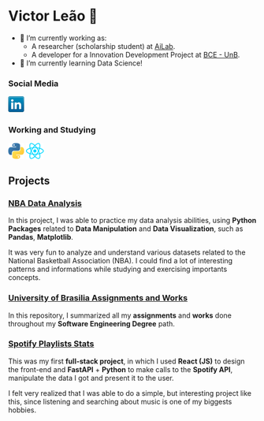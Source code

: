 # Victor Leão 🐍

- 🔭 I’m currently working as:
  - A researcher (scholarship student) at [AiLab](https://ailab.unb.br/).
  - A developer for a Innovation Development Project at [BCE - UnB](https://bce.unb.br/).
- 🌱 I’m currently learning Data Science!

### Social Media

<a href="https://www.linkedin.com/in/victor-leaoo/" title="Linked-In"><img src="./linkedin.png" /></a>

### Working and Studying

<a href="https://www.python.org/" title="Python"><img src="./python.png" /></a>
<a href="https://reactjs.org/" title="React"><img src="./react.png" /></a>

## Projects

### [NBA Data Analysis](https://github.com/victorleaoo/NBA-Data-Science-Project)
  In this project, I was able to practice my data analysis abilities, using **Python Packages** related to **Data Manipulation** and **Data Visualization**, such as **Pandas**, **Matplotlib**.

  It was very fun to analyze and understand various datasets related to the National Basketball Association (NBA). I could find a lot of interesting patterns and informations while studying and exercising importants concepts.

### [University of Brasilia Assignments and Works](https://github.com/victorleaoo/UnB-Software)
  In this repository, I summarized all my **assignments** and **works** done throughout my **Software Engineering Degree** path.

### [Spotify Playlists Stats](https://github.com/victorleaoo/Spotify-Playlists-WebApp)
  This was my first **full-stack project**, in which I used **React (JS)** to design the front-end and **FastAPI** + **Python** to make calls to the **Spotify API**, manipulate the data I got and present it to the user.

  I felt very realized that I was able to do a simple, but interesting project like this, since listening and searching about music is one of my biggests hobbies.

